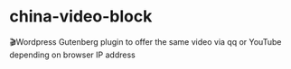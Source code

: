 # china-video-block
🎬Wordpress Gutenberg plugin to offer the same video via qq or YouTube depending on browser IP address
